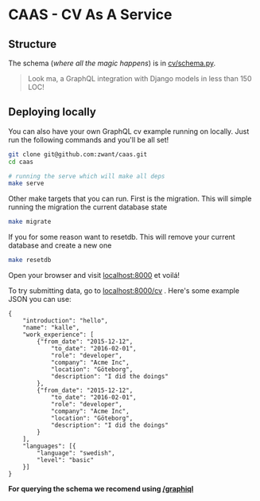 # CAAS - CV As A Service


## Structure

The schema (*where all the magic happens*) is in [cv/schema.py](./cv/schema.py).
> Look ma, a GraphQL integration with Django models in less than 150 LOC!


## Deploying locally

You can also have your own GraphQL cv example running on locally.
Just run the following commands and you'll be all set!

```bash
git clone git@github.com:zwant/caas.git
cd caas

# running the serve which will make all deps
make serve
```

Other make targets that you can run. First is the migration. This will simple
running the migration the current database state
```bash
make migrate
```

If you for some reason want to resetdb. This will remove your current database
and create a new one
```bash
make resetdb
```

Open your browser and visit [localhost:8000](http://localhost:8000/) et voilá!

To try submitting data, go to [localhost:8000/cv](http://localhost:8000/cv) .
Here's some example JSON you can use:
```
{
    "introduction": "hello",
    "name": "kalle",
    "work_experience": [
        {"from_date": "2015-12-12",
            "to_date": "2016-02-01",
            "role": "developer",
            "company": "Acme Inc",
            "location": "Göteborg",
            "description": "I did the doings"
        },
        {"from_date": "2015-12-12",
            "to_date": "2016-02-01",
            "role": "developer",
            "company": "Acme Inc",
            "location": "Göteborg",
            "description": "I did the doings"
        }
    ],
    "languages": [{
        "language": "swedish",
        "level": "basic"
    }]
}
```

**For querying the schema we recomend using [/graphiql](http://localhost:8080/graphiql)**
